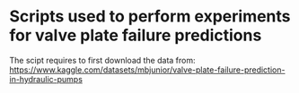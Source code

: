 # Scripts used to perform experiments for valve plate failure predictions

The scipt requires to first download the data from: https://www.kaggle.com/datasets/mbjunior/valve-plate-failure-prediction-in-hydraulic-pumps
